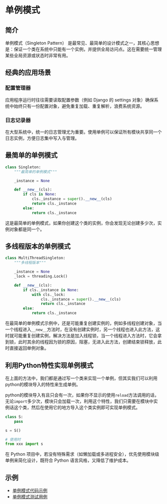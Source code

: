 # 单例模式

## 简介
单例模式（Singleton Pattern） 是最常见、最简单的设计模式之一，其核心思想是：保证一个类在系统中只能有一个实例，并提供全局访问点。这在需要统一管理某些全局资源或状态时非常有用。

## 经典的应用场景

### 配置管理器

应用程序运行时往往需要读取配置参数（例如 Django 的 settings 对象）确保系统中始终只有一份配置对象，避免重复加载、重复解析，浪费系统资源。

### 日志记录器

在大型系统中，统一的日志管理尤为重要。使用单例可以保证所有模块共享同一个日志实例，方便日志集中写入与管理。

## 最简单的单例模式

```python
class Singleton:
    """最简单的单例模式"""

    _instance = None

    def __new__(cls):
        if cls is None:
            cls._instance = super().__new__(cls)
            return cls._instance
        else:
            return cls._instance
```

这是最简单的单例模式，如果你创建这个类的实例，你会发现无论创建多少次，实例对象都是同一个。

## 多线程版本的单例模式

```python
class MultiThreadSingleton:
    """多线程版本"""

    _instance = None
    _lock = threading.Lock()

    def __new__(cls):
        if cls._instance is None:
            with cls._lock:
                cls._instance = super().__new__(cls)
                return cls._instance
        else:
            return cls._instance
```

在最简单的单例模式示例中，还是可能重复创建实例的，例如多线程创建对象，当一个线程进入`__new__`方法时，在没有创建实例时，另一个线程也进入此方法，这时就可能重复创建实例，解决方法是加入线程锁，当一个线程进入方法时，它会拿到锁，此时其余的线程因为锁的原因，阻塞，无进入此方法，创建结束锁释放，此时直接返回单例对象。

## 利用Python特性实现单例模式

在上面的方法中，我们都是通过写一个类来实现一个单例，但其实我们可以利用python的模块导入的特性来生成单例。

python的模块导入有且只会有一次，如果你不显示的使用`reload`方法调用的话，无论`import`多少次，模块只会加载一次，利用这个特性，我们只需要在模块中实例话这个类，然后在使用它的地方导入这个类实例即可实现单例模式。

```python
class S:
    pass

s = S()

# 使用时
from xxx import s
```

在 Python 项目中，若没有特殊需求（如懒加载或多进程安全），优先使用模块级单例来简化设计，既符合 Python 语言风格，又降低了维护成本。

## 示例

- [单例模式代码示例](examples/creational/singleton/singleton/singleton.py)
- [单例模式测试用例](tests/creational/singleton/test_signleton.py/)